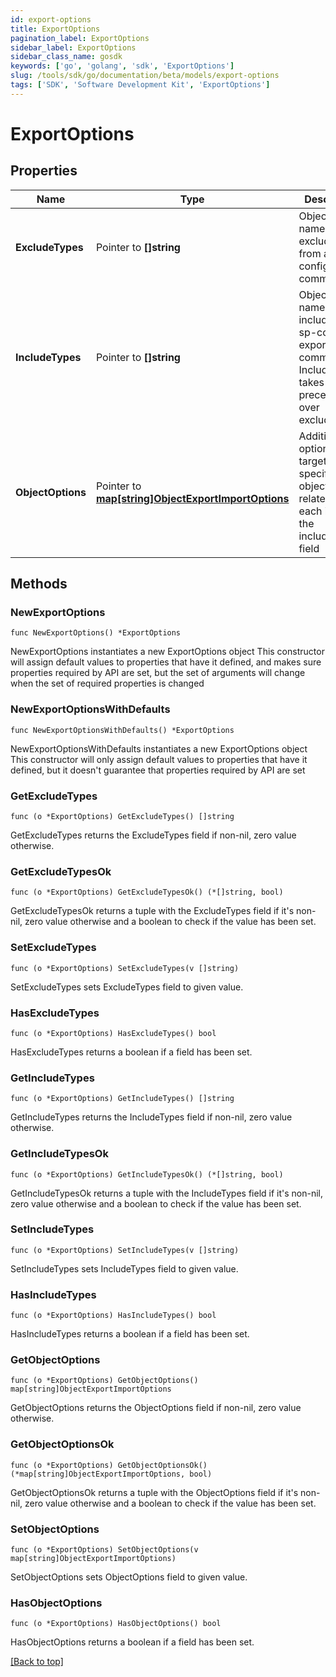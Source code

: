 ```yaml
---
id: export-options
title: ExportOptions
pagination_label: ExportOptions
sidebar_label: ExportOptions
sidebar_class_name: gosdk
keywords: ['go', 'golang', 'sdk', 'ExportOptions'] 
slug: /tools/sdk/go/documentation/beta/models/export-options
tags: ['SDK', 'Software Development Kit', 'ExportOptions']
---
```


# ExportOptions

## Properties

Name | Type | Description | Notes
------------ | ------------- | ------------- | -------------
**ExcludeTypes** | Pointer to **[]string** | Object type names to be excluded from an sp-config export command. | [optional] 
**IncludeTypes** | Pointer to **[]string** | Object type names to be included in an sp-config export command. IncludeTypes takes precedence over excludeTypes. | [optional] 
**ObjectOptions** | Pointer to [**map[string]ObjectExportImportOptions**](ObjectExportImportOptions) | Additional options targeting specific objects related to each item in the includeTypes field | [optional] 

## Methods

### NewExportOptions

`func NewExportOptions() *ExportOptions`

NewExportOptions instantiates a new ExportOptions object
This constructor will assign default values to properties that have it defined,
and makes sure properties required by API are set, but the set of arguments
will change when the set of required properties is changed

### NewExportOptionsWithDefaults

`func NewExportOptionsWithDefaults() *ExportOptions`

NewExportOptionsWithDefaults instantiates a new ExportOptions object
This constructor will only assign default values to properties that have it defined,
but it doesn't guarantee that properties required by API are set

### GetExcludeTypes

`func (o *ExportOptions) GetExcludeTypes() []string`

GetExcludeTypes returns the ExcludeTypes field if non-nil, zero value otherwise.

### GetExcludeTypesOk

`func (o *ExportOptions) GetExcludeTypesOk() (*[]string, bool)`

GetExcludeTypesOk returns a tuple with the ExcludeTypes field if it's non-nil, zero value otherwise
and a boolean to check if the value has been set.

### SetExcludeTypes

`func (o *ExportOptions) SetExcludeTypes(v []string)`

SetExcludeTypes sets ExcludeTypes field to given value.

### HasExcludeTypes

`func (o *ExportOptions) HasExcludeTypes() bool`

HasExcludeTypes returns a boolean if a field has been set.

### GetIncludeTypes

`func (o *ExportOptions) GetIncludeTypes() []string`

GetIncludeTypes returns the IncludeTypes field if non-nil, zero value otherwise.

### GetIncludeTypesOk

`func (o *ExportOptions) GetIncludeTypesOk() (*[]string, bool)`

GetIncludeTypesOk returns a tuple with the IncludeTypes field if it's non-nil, zero value otherwise
and a boolean to check if the value has been set.

### SetIncludeTypes

`func (o *ExportOptions) SetIncludeTypes(v []string)`

SetIncludeTypes sets IncludeTypes field to given value.

### HasIncludeTypes

`func (o *ExportOptions) HasIncludeTypes() bool`

HasIncludeTypes returns a boolean if a field has been set.

### GetObjectOptions

`func (o *ExportOptions) GetObjectOptions() map[string]ObjectExportImportOptions`

GetObjectOptions returns the ObjectOptions field if non-nil, zero value otherwise.

### GetObjectOptionsOk

`func (o *ExportOptions) GetObjectOptionsOk() (*map[string]ObjectExportImportOptions, bool)`

GetObjectOptionsOk returns a tuple with the ObjectOptions field if it's non-nil, zero value otherwise
and a boolean to check if the value has been set.

### SetObjectOptions

`func (o *ExportOptions) SetObjectOptions(v map[string]ObjectExportImportOptions)`

SetObjectOptions sets ObjectOptions field to given value.

### HasObjectOptions

`func (o *ExportOptions) HasObjectOptions() bool`

HasObjectOptions returns a boolean if a field has been set.


[[Back to top]](#) 


